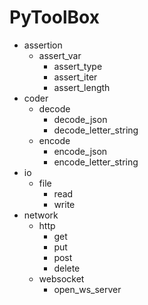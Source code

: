 # PyToolBox

* assertion
  * assert_var
    * assert_type
    * assert_iter
    * assert_length
* coder
  * decode
    * decode_json
    * decode_letter_string
  * encode
    * encode_json
    * encode_letter_string
* io
  * file
    * read
    * write
* network
  * http
    * get
    * put
    * post
    * delete
  * websocket
    * open_ws_server
